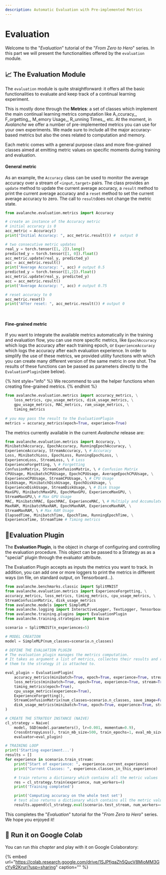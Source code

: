 ```yaml
---
description: Automatic Evaluation with Pre-implemented Metrics
---
```


# Evaluation

Welcome to the "_Evaluation_" tutorial of the "_From Zero to Hero_" series. In this part we will present the functionalities offered by the `evaluation` module.

## 📈 The Evaluation Module



The `evaluation` module is quite straightforward: it offers all the basic functionalities to evaluate and keep track of a continual learning experiment.

This is mostly done through the **Metrics**: a set of classes which implement the main continual learning metrics computation like A_ccuracy_, F_orgetting_, M_emory Usage_, R_unning Times_, etc. At the moment, in _Avalanche_ we offer a number of pre-implemented metrics you can use for your own experiments. We made sure to include all the major accuracy-based metrics but also the ones related to computation and memory.

Each metric comes with a general purpose class and more fine-grained classes aimed at emitting metric values on specific moments during training and evaluation.

#### General metric

As an example, the `Accuracy` class can be used to monitor the average accuracy over a stream of `<input,target>` pairs. The class provides an `update` method to update the current average accuracy, a `result` method to print the current average accuracy and a `reset` method to set the current average accuracy to zero. The call to `result`does not change the metric state.

```python
from avalanche.evaluation.metrics import Accuracy

# create an instance of the Accuracy metric
# initial accuracy is 0
acc_metric = Accuracy()
print("Initial Accuracy: ", acc_metric.result()) #  output 0

# two consecutive metric updates
real_y = torch.tensor([1, 2]).long()
predicted_y = torch.tensor([1, 0]).float()
acc_metric.update(real_y, predicted_y)
acc = acc_metric.result()
print("Average Accuracy: ", acc) # output 0.5
predicted_y = torch.tensor([1,2]).float()
acc_metric.update(real_y, predicted_y)
acc = acc_metric.result()
print("Average Accuracy: ", acc) # output 0.75

# reset accuracy to 0
acc_metric.reset() 
print("After reset: ", acc_metric.result()) # output 0

 
```

#### Fine-grained metric

If you want to integrate the available metrics automatically in the training and evaluation flow, you can use more specific metrics, like `EpochAccuracy` which logs the accuracy after each training epoch, or `ExperienceAccuracy` which logs the accuracy after each evaluation experience.  In order to simplify the use of these metrics, we provided utility functions with which you can create many different version of the same metric in one shot. The results of these functions can be passed as parameters directly to the `EvaluationPlugin`\(see below\).

{% hint style="info" %}
We recommend to use the helper functions when creating fine-grained metrics. 
{% endhint %}

```python
from avalanche.evaluation.metrics import accuracy_metrics, \
    loss_metrics, cpu_usage_metrics, disk_usage_metrics, \
    gpu_usage_metrics, MAC_metrics, ram_usage_metrics, \
    timing_metrics
    
# you may pass the result to the EvaluationPlugin
metrics = accuracy_metrics(epoch=True, experience=True)
```

The metrics currently available in the current _Avalanche_ release are:

```python
from avalanche.evaluation.metrics import Accuracy, \
MinibatchAccuracy, EpochAccuracy, RunningEpochAccuracy, \
ExperienceAccuracy, StreamAccuracy, \ # Accuracy
Loss, MinibatchLoss, EpochLoss, RunningEpochLoss, \
ExperienceLoss, StreamLoss, \ # Loss
ExperienceForgetting, \ # Forgetting
ConfusionMatrix, StreamConfusionMatrix, \ # Confusion Matrix
CPUUsage, MinibatchCPUUsage, EpochCPUUsage, AverageEpochCPUUsage, \
ExperienceCPUUsage, StreamCPUUsage, \ # CPU Usage
DiskUsage, MinibatchDiskUsage, EpochDiskUsage, \
ExperienceDiskUsage, StreamDiskUsage, \ # Disk Usage
MaxGPU, MinibatchMaxGPU, EpochMaxGPU, ExperienceMaxGPU, \
StreamMaxGPU,\ # Max GPU Usage 
MAC, MinibatchMAC, EpochMAC, ExperienceMAC, \ # Multiply and Accumulate
MaxRAM, MinibatchMaxRAM, EpochMaxRAM, ExperienceMaxRAM, \
StreamMaxRAM, \ # Max RAM Usage
ElapsedTime, MinibatchTime, EpochTime, RunningEpochTime, \
ExperienceTime, StreamTime # Timing metrics
```

## 📐Evaluation Plugin

The **Evaluation Plugin**, is the object in charge of configuring and controlling the evaluation procedure. This object can be passed to a Strategy as as a "special" plugin through the evaluator attribute.

The Evaluation Plugin accepts as inputs the metrics you want to track. In addition, you can add one or more loggers to print the metrics in different ways \(on file, on standard output, on Tensorboard...\).

```python
from avalanche.benchmarks.classic import SplitMNIST
from avalanche.evaluation.metrics import ExperienceForgetting, \
accuracy_metrics, loss_metrics, timing_metrics, cpu_usage_metrics, \
StreamConfusionMatrix, disk_usage_metrics
from avalanche.models import SimpleMLP
from avalanche.logging import InteractiveLogger, TextLogger, TensorboardLogger
from avalanche.training.plugins import EvaluationPlugin
from avalanche.training.strategies import Naive

scenario = SplitMNIST(n_experiences=5)

# MODEL CREATION
model = SimpleMLP(num_classes=scenario.n_classes)

# DEFINE THE EVALUATION PLUGIN 
# The evaluation plugin manages the metrics computation.
# It takes as argument a list of metrics, collectes their results and returns 
# them to the strategy it is attached to.

eval_plugin = EvaluationPlugin(
    accuracy_metrics(minibatch=True, epoch=True, experience=True, stream=True),
    loss_metrics(minibatch=True, epoch=True, experience=True, stream=True),
    timing_metrics(epoch=True),
    cpu_usage_metrics(experience=True),
    ExperienceForgetting(),
    StreamConfusionMatrix(num_classes=scenario.n_classes, save_image=False),
    disk_usage_metrics(minibatch=True, epoch=True, experience=True, stream=True)
)

# CREATE THE STRATEGY INSTANCE (NAIVE)
cl_strategy = Naive(
    model, SGD(model.parameters(), lr=0.001, momentum=0.9),
    CrossEntropyLoss(), train_mb_size=500, train_epochs=1, eval_mb_size=100,
    evaluator=eval_plugin)

# TRAINING LOOP
print('Starting experiment...')
results = []
for experience in scenario.train_stream:
    print("Start of experience: ", experience.current_experience)
    print("Current Classes: ", experience.classes_in_this_experience)

    # train returns a dictionary which contains all the metric values
    res = cl_strategy.train(experience, num_workers=4)
    print('Training completed')

    print('Computing accuracy on the whole test set')
    # test also returns a dictionary which contains all the metric values
    results.append(cl_strategy.eval(scenario.test_stream, num_workers=4))
```

This completes the "_Evaluation_" tutorial for the "_From Zero to Hero_" series. We hope you enjoyed it!

## 🤝 Run it on Google Colab

You can run _this chapter_ and play with it on Google Colaboratory:

{% embed url="https://colab.research.google.com/drive/1SJPfjqaZh5QucV8MioMM3GcYyR2Krurj?usp=sharing" caption="" %}

